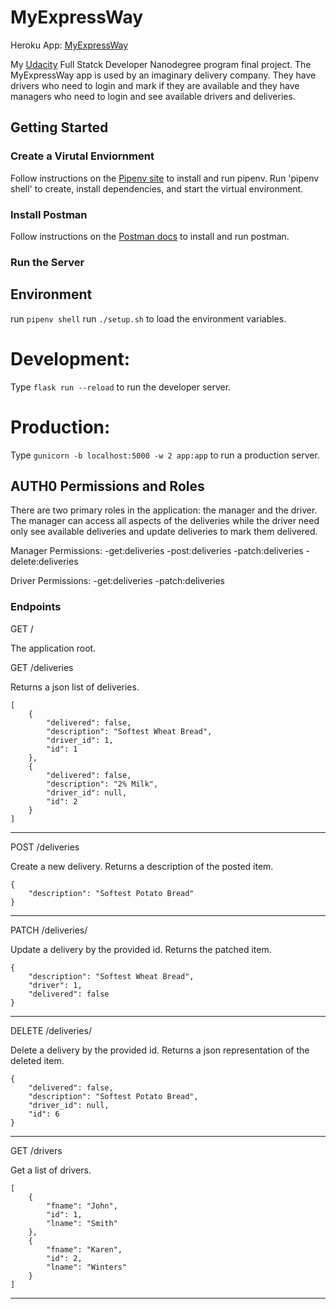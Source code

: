 # MyExpressWay

Heroku App: [MyExpressWay](https://myexpressway.herokuapp.com/)

My [Udacity](https://www.udacity.com/) Full Statck Developer Nanodegree program final project. The MyExpressWay app is used by an imaginary delivery company. They have drivers who need to login and mark if they are available and they have managers who need to login and see available drivers and deliveries. 

## Getting Started

### Create a Virutal Enviornment

Follow instructions on the [Pipenv site](https://pipenv-fork.readthedocs.io/en/latest/) to install and run pipenv.
Run 'pipenv shell' to create, install dependencies, and start the virtual environment.

### Install Postman

Follow instructions on the [Postman docs](https://www.getpostman.com/) to install and run postman.

### Run the Server

## Environment
run `pipenv shell`
run `./setup.sh` to load the environment variables.

# Development:
Type `flask run --reload` to run the developer server.

# Production:
Type `gunicorn -b localhost:5000 -w 2 app:app` to run a production server.

## AUTH0 Permissions and Roles
There are two primary roles in the application: the manager and the driver. The manager can access all aspects of the deliveries while the driver need only see available deliveries and update deliveries to mark them delivered.

Manager Permissions:
-get:deliveries
-post:deliveries
-patch:deliveries
-delete:deliveries

Driver Permissions:
-get:deliveries
-patch:deliveries

### Endpoints

GET /

The application root.

GET /deliveries

Returns a json list of deliveries.
```
[
    {
        "delivered": false,
        "description": "Softest Wheat Bread",
        "driver_id": 1,
        "id": 1
    },
    {
        "delivered": false,
        "description": "2% Milk",
        "driver_id": null,
        "id": 2
    }
]
```
--------------------------
POST /deliveries

Create a new delivery. Returns a description of the posted item.
```
{
    "description": "Softest Potato Bread"
}
```
--------------------------
PATCH /deliveries/<id>

Update a delivery by the provided id. Returns the patched item.
```
{
    "description": "Softest Wheat Bread",
    "driver": 1,
    "delivered": false
}
```
--------------------------
DELETE /deliveries/<id>

Delete a delivery by the provided id. Returns a json representation of the deleted item.
```
{
    "delivered": false,
    "description": "Softest Potato Bread",
    "driver_id": null,
    "id": 6
}
```
--------------------------
GET /drivers

Get a list of drivers.
```
[
    {
        "fname": "John",
        "id": 1,
        "lname": "Smith"
    },
    {
        "fname": "Karen",
        "id": 2,
        "lname": "Winters"
    }
]
```
--------------------------
